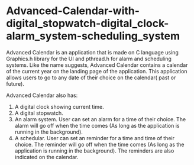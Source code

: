# Advanced-Calendar-with-digital_stopwatch-digital_clock-alarm_system-scheduling_system

Advanced Calendar is an application that is made on C language using Graphics.h library for the UI and pthread.h for alarm and scheduling systems. Like the name suggests, Advanced Calendar contains a calendar of the current year on the landing page of the application. This application allows users to go to any date of their choice on  the calendar( past or future).  

Advanced Calendar also has:  

1) A digital clock showing current time. 
2) A digital stopwatch. 
3) An alarm system. User can set an alarm for a time of their choice. The alarm will go off when the time comes (As long as the application is running in the background).
4) A schedular. User can set an reminder for a time and time of their choice. The reminder will go off when the time comes (As long as the application is running in the background). The reminders are also indicated on the calendar. 
